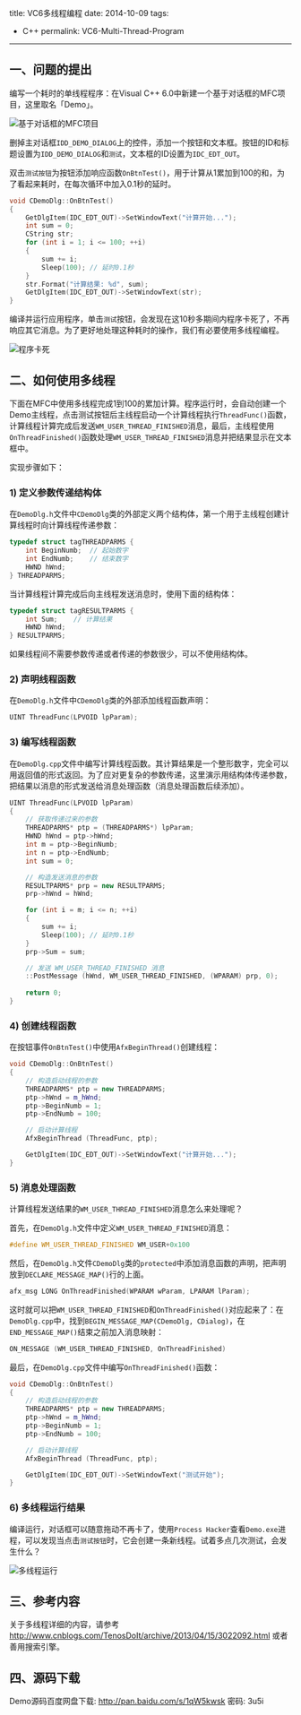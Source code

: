 title: VC6多线程编程
date: 2014-10-09 
tags:
- C++
permalink: VC6-Multi-Thread-Program
---

## 一、问题的提出

编写一个耗时的单线程程序：在Visual C++ 6.0中新建一个基于对话框的MFC项目，这里取名「Demo」。

![基于对话框的MFC项目][1]

删掉主对话框`IDD_DEMO_DIALOG`上的控件，添加一个按钮和文本框。按钮的ID和标题设置为`IDD_DEMO_DIALOG`和`测试`，文本框的ID设置为`IDC_EDT_OUT`。

双击`测试按钮`为按钮添加响应函数`OnBtnTest()`，用于计算从1累加到100的和，为了看起来耗时，在每次循环中加入0.1秒的延时。

```cpp
void CDemoDlg::OnBtnTest() 
{
	GetDlgItem(IDC_EDT_OUT)->SetWindowText("计算开始...");
	int sum = 0;
	CString str;
	for (int i = 1; i <= 100; ++i)
	{
		sum += i;
		Sleep(100);	// 延时0.1秒
	}
	str.Format("计算结果: %d", sum);
	GetDlgItem(IDC_EDT_OUT)->SetWindowText(str);
}
```

编译并运行应用程序，单击`测试`按钮，会发现在这10秒多期间内程序卡死了，不再响应其它消息。为了更好地处理这种耗时的操作，我们有必要使用多线程编程。

![程序卡死][2]

## 二、如何使用多线程

下面在MFC中使用多线程完成1到100的累加计算。程序运行时，会自动创建一个Demo主线程，点击测试按钮后主线程启动一个计算线程执行`ThreadFunc()`函数，计算线程计算完成后发送`WM_USER_THREAD_FINISHED`消息，最后，主线程使用`OnThreadFinished()`函数处理`WM_USER_THREAD_FINISHED`消息并把结果显示在文本框中。

实现步骤如下：

### 1) 定义参数传递结构体

在`DemoDlg.h`文件中`CDemoDlg`类的外部定义两个结构体，第一个用于主线程创建计算线程时向计算线程传递参数：

```cpp
typedef struct tagTHREADPARMS {
	int BeginNumb;	// 起始数字
	int EndNumb;	// 结束数字
	HWND hWnd;
} THREADPARMS;
```

当计算线程计算完成后向主线程发送消息时，使用下面的结构体：

```cpp
typedef struct tagRESULTPARMS {
	int Sum;	// 计算结果
	HWND hWnd;
} RESULTPARMS;
```

如果线程间不需要参数传递或者传递的参数很少，可以不使用结构体。

### 2) 声明线程函数

在`DemoDlg.h`文件中`CDemoDlg`类的外部添加线程函数声明：

```cpp
UINT ThreadFunc(LPVOID lpParam);
```

### 3) 编写线程函数

在`DemoDlg.cpp`文件中编写计算线程函数。其计算结果是一个整形数字，完全可以用返回值的形式返回。为了应对更复杂的参数传递，这里演示用结构体传递参数，把结果以消息的形式发送给消息处理函数（消息处理函数后续添加）。

```cpp
UINT ThreadFunc(LPVOID lpParam)
{
	// 获取传递过来的参数
	THREADPARMS* ptp = (THREADPARMS*) lpParam;
	HWND hWnd = ptp->hWnd;
	int m = ptp->BeginNumb;
	int n = ptp->EndNumb;
	int sum = 0;

	// 构造发送消息的参数
	RESULTPARMS* prp = new RESULTPARMS;
	prp->hWnd = hWnd;

	for (int i = m; i <= n; ++i)
	{
		sum += i;
		Sleep(100);	// 延时0.1秒
	}
	prp->Sum = sum;

	// 发送 WM_USER_THREAD_FINISHED 消息
	::PostMessage (hWnd, WM_USER_THREAD_FINISHED, (WPARAM) prp, 0);
	
	return 0;
}
```

### 4) 创建线程函数

在按钮事件`OnBtnTest()`中使用`AfxBeginThread()`创建线程：

```cpp
void CDemoDlg::OnBtnTest() 
{
	// 构造启动线程的参数
	THREADPARMS* ptp = new THREADPARMS;
	ptp->hWnd = m_hWnd;
	ptp->BeginNumb = 1;
	ptp->EndNumb = 100;

	// 启动计算线程
	AfxBeginThread (ThreadFunc, ptp);

	GetDlgItem(IDC_EDT_OUT)->SetWindowText("计算开始...");
}
```

### 5) 消息处理函数

计算线程发送结果的`WM_USER_THREAD_FINISHED`消息怎么来处理呢？

首先，在`DemoDlg.h`文件中定义`WM_USER_THREAD_FINISHED`消息：

```cpp
#define WM_USER_THREAD_FINISHED WM_USER+0x100
```

然后，在`DemoDlg.h`文件`CDemoDlg`类的`protected`中添加消息函数的声明，把声明放到`DECLARE_MESSAGE_MAP()`行的上面。

```cpp
afx_msg LONG OnThreadFinished(WPARAM wParam, LPARAM lParam);
```

这时就可以把`WM_USER_THREAD_FINISHED`和`OnThreadFinished()`对应起来了：在`DemoDlg.cpp`中，找到`BEGIN_MESSAGE_MAP(CDemoDlg, CDialog)`，在`END_MESSAGE_MAP()`结束之前加入消息映射：

```cpp
ON_MESSAGE (WM_USER_THREAD_FINISHED, OnThreadFinished)
```

最后，在`DemoDlg.cpp`文件中编写`OnThreadFinished()`函数：

```cpp
void CDemoDlg::OnBtnTest() 
{
	// 构造启动线程的参数
	THREADPARMS* ptp = new THREADPARMS;
	ptp->hWnd = m_hWnd;
	ptp->BeginNumb = 1;
	ptp->EndNumb = 100;

	// 启动计算线程
	AfxBeginThread (ThreadFunc, ptp);

	GetDlgItem(IDC_EDT_OUT)->SetWindowText("测试开始");
}
```

### 6) 多线程运行结果

编译运行，对话框可以随意拖动不再卡了，使用`Process Hacker`查看`Demo.exe`进程，可以发现当点击`测试按钮`时，它会创建一条新线程。试着多点几次测试，会发生什么？

![多线程运行][3]

## 三、参考内容

关于多线程详细的内容，请参考 http://www.cnblogs.com/TenosDoIt/archive/2013/04/15/3022092.html 或者善用搜索引擎。

## 四、源码下载

Demo源码百度网盘下载: http://pan.baidu.com/s/1qW5kwsk 密码: 3u5i


  [1]: https://cdn.jsdelivr.net/gh/gymgle/imgur/2014-10-09_113112.webp "创建基于对话框的MFC项目"
  [2]: https://cdn.jsdelivr.net/gh/gymgle/imgur/2014-10-09_134227.webp "程序卡死"
  [3]: https://cdn.jsdelivr.net/gh/gymgle/imgur/2014-10-09_161910.webp "多线程运行效果"
